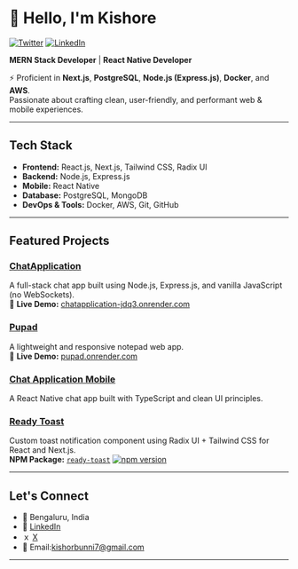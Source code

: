 # 👋 Hello, I'm Kishore

</div>
<a href="https://x.com/kishore_sv_7" target="__blank"><img src="https://img.shields.io/twitter/follow/kishore_sv_7?style=social" alt="Twitter"></a>
<a href="https://www.linkedin.com/in/kishore-sv-3253b9365/" target="_blank"><img src="https://img.shields.io/badge/LinkedIn-%230077B5.svg?&style=flat-square&logo=linkedin&logoColor=white" alt="LinkedIn"></a>
</a>
<br>

**MERN Stack Developer** | **React Native Developer**

⚡ Proficient in **Next.js**, **PostgreSQL**, **Node.js (Express.js)**, **Docker**, and **AWS**.  
Passionate about crafting clean, user-friendly, and performant web & mobile experiences.

---

## Tech Stack

- **Frontend:** React.js, Next.js, Tailwind CSS, Radix UI
- **Backend:** Node.js, Express.js
- **Mobile:** React Native
- **Database:** PostgreSQL, MongoDB
- **DevOps & Tools:** Docker, AWS, Git, GitHub

---

## Featured Projects

### [ChatApplication](https://github.com/KishoreBunnny/ChatApplication)  
A full-stack chat app built using Node.js, Express.js, and vanilla JavaScript (no WebSockets).  
🔗 **Live Demo:** [chatapplication-jdq3.onrender.com](https://chatapplication-jdq3.onrender.com)

### [Pupad](https://github.com/KishoreBunnny/Pupad)  
A lightweight and responsive notepad web app.  
🔗 **Live Demo:** [pupad.onrender.com](https://pupad.onrender.com)

### [Chat Application Mobile](https://github.com/KishoreBunnny/chat-application-mobile)  
A React Native chat app built with TypeScript and clean UI principles.

### [Ready Toast](https://github.com/KishoreBunnny/ready-toast)  
Custom toast notification component using Radix UI + Tailwind CSS for React and Next.js.  
**NPM Package:** [`ready-toast`](https://www.npmjs.com/package/ready-toast)
[![npm version](https://img.shields.io/npm/v/ready-toast.svg)](https://www.npmjs.com/package/ready-toast)

---

## Let's Connect

- 📍 Bengaluru, India  
- 💼 [LinkedIn](https://www.linkedin.com/in/your-linkedin-profile)
- ｘ [X](https://x.com/kishore_sv_7/)
- 📧 Email:kishorbunni7@gmail.com

---
